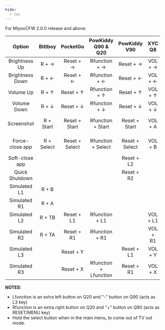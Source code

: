 ```yaml
---
hide:
  - toc
---
```


For MiyooCFW 2.0.0 release and above:

Option | Bittboy | PocketGo | PowKiddy Q90 & Q20 | PowKiddy V90 | XYC Q8 | SUP M3
:-----: | :-----: | :-----: | :-----: | :-----: | :-----: | :-----:
Brightness Up | R + &rarr; | Reset + &rarr; | Rfunction + &rarr; | Reset + &rarr; | VOL + &rarr; | HOME + &rarr;
Brightness Down | R + &larr; | Reset + &larr; | Rfunction + &larr; | Reset + &larr; | VOL + &larr; | HOME + &larr;
Volume Up | R + &uarr; | Reset + &uarr; | Rfunction + &uarr; | Reset + &uarr; | VOL + &uarr; | HOME + &uarr;
Volume Down | R + &darr; | Reset + &darr; | Rfunction + &darr; | Reset + &darr; | VOL + &darr; | HOME + &darr;
Screenshot | R + Start | Reset + Start | Rfunction + Start | Reset + Start | VOL + A | HOME + Start
Force-close app | R + Select | Reset + Select | Rfunction + Select | Reset + Select | VOL + B | HOME + Select
Soft-close app |  |  |  | Reset + L2
Quick Shutdown |  |  |  | Reset + R2
Simulated L1 | R + B |
Simulated R1 | R + A |
Simulated L2 | R + TB | Reset + L1 | Rfunction + L1 |  | VOL + L1 | HOME + L1
Simulated R2 | R + TA | Reset + R1 | Rfunction + R1 |  | VOL + R1 | HOME + R1
Simulated L3 | | Reset + Y | | Reset + L1 | VOL + Y | HOME + Y
Simulated R3 | | Reset + X | Rfunction + Lfunction | Reset + R1 | VOL + X  | HOME + X

**NOTES:**

- Lfunction is an extra left button on Q20 and "-" button on Q90 (acts as L3 key)  
- Rfunction is an extra right button on Q20 and "+" button on Q90 (acts as RESET/MENU key)  
- Hold the select button when in the main menu, to come out of TV out mode.
